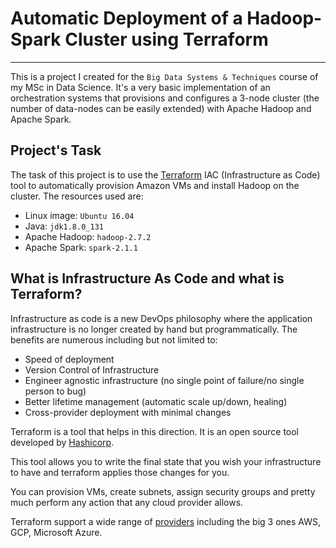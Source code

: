 # Automatic Deployment of a Hadoop-Spark Cluster using Terraform
---

This is a project I created for the `Big Data Systems & Techniques` course of my MSc in Data Science.
It's a very basic implementation of an orchestration systems that provisions and configures a 3-node cluster (the number of data-nodes can be easily extended) with Apache Hadoop and Apache Spark.

## Project's Task

The task of this project is to use the [Terraform](https://terraform.io) IAC (Infrastructure as Code) tool to automatically provision Amazon VMs and install Hadoop on the cluster.
The resources used are:
- Linux image: `Ubuntu 16.04`
- Java: `jdk1.8.0_131`
- Apache Hadoop: `hadoop-2.7.2`
- Apache Spark: `spark-2.1.1`

## What is Infrastructure As Code and what is Terraform?

Infrastructure as code is a new DevOps philosophy where the application infrastructure is no longer created by hand but programmatically. The benefits are numerous
including but not limited to:
- Speed of deployment
- Version Control of Infrastructure
- Engineer agnostic infrastructure (no single point of failure/no single person to bug)
- Better lifetime management (automatic scale up/down, healing)
- Cross-provider deployment with minimal changes

Terraform is a tool that helps in this direction. It is an open source tool developed by [Hashicorp](https://www.hashicorp.com/).

This tool allows you to write the final state that you wish your infrastructure to have and terraform applies those changes for you.

You can provision VMs, create subnets, assign security groups and pretty much perform any action that any cloud provider allows.

Terraform support a wide range of [providers](https://www.terraform.io/docs/providers/index.html) including the big 3 ones AWS, GCP, Microsoft Azure.
